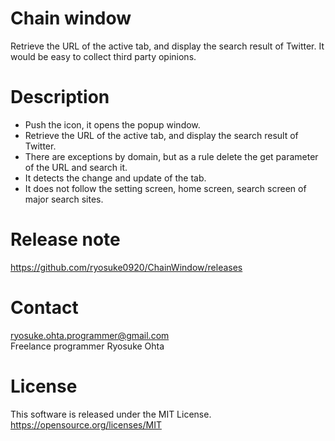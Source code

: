 # Chain window
Retrieve the URL of the active tab, and display the search result of Twitter. It would be easy to collect third party opinions.

# Description
* Push the icon, it opens the popup window.
* Retrieve the URL of the active tab, and display the search result of Twitter.
* There are exceptions by domain, but as a rule delete the get parameter of the URL and search it.
* It detects the change and update of the tab.
* It does not follow the setting screen, home screen, search screen of major search sites.

# Release note
https://github.com/ryosuke0920/ChainWindow/releases

# Contact
ryosuke.ohta.programmer@gmail.com  
Freelance programmer Ryosuke Ohta

# License
This software is released under the MIT License.  
https://opensource.org/licenses/MIT
